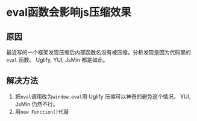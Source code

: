 # eval函数会影响js压缩效果

## 原因
最近写的一个框架发现压缩后内部函数名没有被压缩，分析发现是因为代码里的 `eval` 函数。
Uglify, YUI, JsMin 都是如此。

## 解决方法
1. 把`eval`调用改为`window.eval`用 Uglify 压缩可以神奇的避免这个情况。 YUI, JsMin 仍然不行。
2. 用`new Function()`代替

